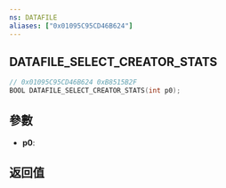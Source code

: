 ```yaml
---
ns: DATAFILE
aliases: ["0x01095C95CD46B624"]
---
```

## DATAFILE_SELECT_CREATOR_STATS

```c
// 0x01095C95CD46B624 0xB8515B2F
BOOL DATAFILE_SELECT_CREATOR_STATS(int p0);
```

## 參數
* **p0**: 

## 返回值
